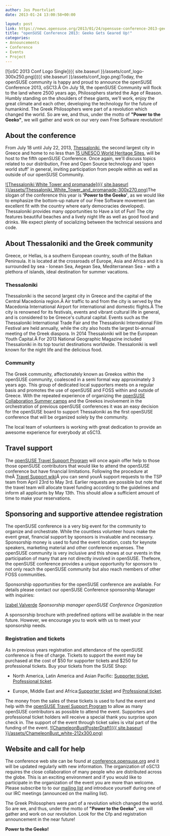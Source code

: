 ```yaml
---
author: Jos Poortvliet
date: 2013-01-24 13:00:58+00:00

layout: post
link: https://news.opensuse.org/2013/01/24/opensuse-conference-2013-geeko-gets-geared-up/
title: "openSUSE Conference 2013: Geeko Gets Geared Up!"
categories:
- Announcements
- Conference
- Events
- Project
---
```

[![oSC 2013 Conf Logo Single]({{ site.baseurl }}/assets/conf_logo-300x250.png)]({{ site.baseurl }}/assets/conf_logo.png)Today, the openSUSE community is happy and proud to announce the openSUSE Conference 2013, oSC13.Â On July 18, the openSUSE Community will flock to the land where 2500 years ago, Philosophers started the Age of Reason. Humbly standing on the shoulders of these giants, we'll work, enjoy the great climate and each other, developing the technology for the future of humankind. The Greek Philosophers were part of a revolution which changed the world. So are we, and thus, under the motto of **"Power to the Geeko"**, we will gather and work on our very own Free Software revolution!<!-- more -->


## About the conference


From July 18 until July 22, 2013, [Thessaloniki](http://en.wikipedia.org/wiki/Thessaloniki), the second largest city in Greece and home to no less than [15 UNESCO World Heritage Sites](http://en.wikipedia.org/wiki/UNESCO_World_Heritage_Site), will be host to the fifth openSUSE Conference. Once again, we'll discuss topics related to our distribution, Free and Open Source technology and 'open world stuff' in general, inviting participation from people within as well as outside of our openSUSE Community.

[![Thessaloniki White Tower and promanade]({{ site.baseurl }}/assets/Thessaloniki_White_Tower_and_promanade-300x270.png)](http://en.wikipedia.org/wiki/Thessaloniki)The slogan of the conference this year is **'Power to the Geeko'**, as we would like to emphasize the bottom-up nature of our Free Software movement (an excellent fit with the country where early democracies developed). Thessaloniki provides many opportunities to Have a lot of Fun! The city features beautiful beaches and a lively night life as well as good food and drinks. We expect plenty of socializing between the technical sessions and code.


## About Thessaloniki and the Greek community


Greece, or Hellas, is a southern European country, south of the Balkan Peninsula. It is located at the crossroads of Europe, Asia and Africa and it is surrounded by sea - Ionean Sea, Aegean Sea, Mediterranean Sea - with a plethora of islands, ideal destination for summer vacations.


### Thessaloniki


Thessaloniki is the second largest city in Greece and the capital of the Central Macedonia region.Â Air traffic to and from the city is served by the Macedonia International Airport for international and domestic flights.Â The city is renowned for its festivals, events and vibrant cultural life in general, and is considered to be Greece's cultural capital. Events such as the Thessaloniki International Trade Fair and the Thessaloniki International Film Festival are held annually, while the city also hosts the largest bi-annual meeting of the Greek diaspora. In 2014 Thessaloniki will be the European Youth Capital.Â For 2013 National Geographic Magazine included Thessaloniki in its top tourist destinations worldwide. Thessaloniki is well known for the night life and the delicious food.


### Community


The Greek community, affectionately known as Greekos within the openSUSE community, coalesced in a semi formal way approximately 3 years ago. This group of dedicated local supporters meets on a regular basis and promotes the use of openSUSE and FOSS within and outside of Greece. With the repeated experience of organizing the [openSUSE Collaboration Summer camps](http://www.os-el.gr/summercamp/en/) and the Greekos involvement in the orchestration of previous openSUSE conferences it was an easy decision for the openSUSE board to support Thessaloniki as the first openSUSE conference that will be organized solely by the community.

The local team of volunteers is working with great dedication to provide an awesome experience for everybody at oSC13.


## Travel support


The [openSUSE Travel Support Program](http://en.opensuse.org/openSUSE:Travel_Support_Program) will once again offer help to those those openSUSE contributors that would like to attend the openSUSE conference but have financial limitations. Following the procedure at theÂ [Travel Support wiki](http://en.opensuse.org/openSUSE:Travel_Support_Program)Â you can send yourÂ support requests to the TSP team from April 23rd to May 3rd. Earlier requests are possible but note that the travel team will allocate travel funding according to the guidelines and inform all applicants by May 13th. This should allow a sufficient amount of time to make your reservations.


## Sponsoring and supportive attendee registration


The openSUSE conference is a very big event for the community to organize and orchestrate. While the countless volunteer hours make the event great, financial support by sponsors is invaluable and necessary. Sponsorship money is used to fund the event location, costs for keynote speakers, marketing material and other conference expenses. The openSUSE community is very inclusive and this shows at our events in the participation of many that are not directly involved in openSUSE. Thefeore, the openSUSE conference provides a unique opportunity for sponsors to not only reach the openSUSE community but also reach members of other FOSS communities.

Sponsorship opportunities for the openSUSE conference are available. For details please contact our openSUSE Conference sponsorship Manager with inquiries:

[Izabel Valverde](mailto:izabelvalverde@opensuse.org)
_Sponsorship manager
openSUSE Conference Organization_

A sponsorship brochure with predefined options will be available in the near future. However, we encourage you to work with us to meet your sponsorship needs.



### Registration and tickets


As in previous years registration and attendance of the openSUSE conference is free of charge. Tickets to support the event may be purchased at the cost of $50 for supporter tickets and $250 for professional tickets. Buy your tickets from the SUSE Shop:



	
  * North America, Latin America and Asian Pacific: [Supporter ticket](https://buy.suse.com/store/suse/en_US/buy/productID.264835100), [Professional ticket](https://buy.suse.com/store/suse/en_US/buy/productID.264935300).

	
  * Europe, Middle East and Africa:[Supporter ticket](http://shop.novell.com/DRHM/store?Action=AddItemToRequisition&siteId=novelleu&Env=BASE&productId=265352500) and [Professional ticket](http://shop.novell.com/DRHM/store?Action=AddItemToRequisition&siteId=novelleu&Env=BASE&productId=265352400).


The money from the sales of these tickets is used to fund the event and help with the [openSUSE Travel Support Program](http://en.opensuse.org/openSUSE:Travel_Support_Program) to allow as many openSUSE contributors as possible to attend the event. Supporters and professional ticket holders will receive a special thank you surprise upon check in. The support of the event through ticket sales is vital part of the funding of the event.
[![ChameleonBustPosterDraft]({{ site.baseurl }}/assets/ChameleonBust_white-212x300.png)](http://conference.opensuse.org)


## Website and call for help


The conference web site can be found at [conference.opensuse.org](http://conference.opensuse.org) and it will be updated regularly with new information. The organization of oSC13 requires the close collaboration of many people who are distributed across the globe. This is an exciting environment and if you would like to participate in the organization of the event you are more than welcome. Please subscribe to to our [mailing list](http://lists.opensuse.org/opensuse-conference/) and introduce yourself during one of our IRC meetings (announced on the mailing list).

The Greek Philosophers were part of a revolution which changed the world. So are we, and thus, under the motto of **"Power to the Geeko"**, we will gather and work on our revolution. Look for the Cfp and registration announcement in the near future!

**Power to the Geeko!**		
